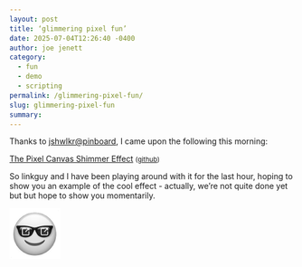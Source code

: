 ```yaml
---
layout: post
title: ‘glimmering pixel fun’
date: 2025-07-04T12:26:40 -0400
author: joe jenett
category:
  - fun
  - demo
  - scripting
permalink: /glimmering-pixel-fun/
slug: glimmering-pixel-fun
summary:
---
```

<link rel="stylesheet" type="text/css"  href="https://iwebthings.joejenett.com/css/pixel-canvas.css">

Thanks to <a title="source" href="https://pinboard.in/u:jshwlkr">jshwlkr@pinboard</a>, I came upon the following this morning:

<a title="The Pixel Canvas Shimmer Effect" href="https://ryanmulligan.dev/blog/pixel-canvas/">The Pixel Canvas Shimmer Effect</a> <small>(<a href="https://github.com/hexagoncircle/pixel-canvas">github</a>)</small>

So linkguy and I have been playing around with it for the last hour, hoping to show you an example of the cool effect - actually, we’re not quite done yet but but hope to show you momentarily.

<div class="card">
<pixel-canvas data-gap="2" data-speed="25" data-colors="#51d8ff, #440202, #0ea5e9"></pixel-canvas>
<img src="/images/elguy.png" width="90" alt=""> 
</div>



<a href="https://brid.gy/publish/mastodon"></a>
